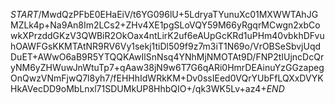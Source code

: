 $START$/MwdQzPFbE0EHaEiV/t6YG096lU+5LdryaTYunuXc01MXWWTAhJGMZLk4p+Na9An8Im2LCs2+ZHv4XE1pgSLoVQY59M66yRgqrMCwgn2xbCowkXPrzddGKzV3QWBiR2OkOax4ntLirK2uf6eAUpGcKRd1uPHm40vbkhDFvuhOAWFGsKKMTAtNR9RV6Vy1sekj1tiDl509f9z7m3iT1N69o/VrOBSeSbvjUqdDuET+AWwO6aB9R5YTQQKAwIlSnNsq4YNhMjNMOTAt9D/FNP2tIUjncDcQryNM6yZHWuwJnWtuTp7+qAaw38jN9w6T7G6qARi0HmrDEAinuYzGGzapegOnQwzVNmFjwQ7l8yh7/fEHHhIdWRkKM+Dv0ssIEed0VQrYUbFfLQXxDVYKHkAVecDD9oMbLnxl71SDUMkUP8HhbQIO+/qk3WK5Lv+az4+$END$